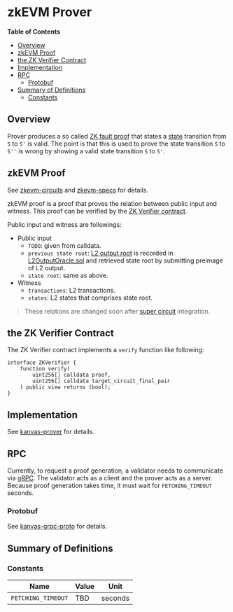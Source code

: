 # zkEVM Prover

<!-- All glossary references in this file. -->

[g-l2-output]: glossary.md#l2-output-root
[g-state]: glossary.md#state
[g-zk-fault-proof]: glossary.md#zk-fault-proof

<!-- START doctoc generated TOC please keep comment here to allow auto update -->
<!-- DON'T EDIT THIS SECTION, INSTEAD RE-RUN doctoc TO UPDATE -->
**Table of Contents**

- [Overview](#overview)
- [zkEVM Proof](#zkevm-proof)
- [the ZK Verifier Contract](#the-zk-verifier-contract)
- [Implementation](#implementation)
- [RPC](#rpc)
  - [Protobuf](#protobuf)
- [Summary of Definitions](#summary-of-definitions)
  - [Constants](#constants)

<!-- END doctoc generated TOC please keep comment here to allow auto update -->

## Overview

Prover produces a so called [ZK fault proof][g-zk-fault-proof] that states a [state][g-state] transition from `S` to
`S'` is valid. The point is that this is used to prove the state transition `S` to `S''` is wrong by showing a 
valid state transition `S` to `S'`.

## zkEVM Proof

See [zkevm-circuits](https://github.com/wemixkanvas/zkevm-circuits) and
[zkevm-specs](https://github.com/wemixkanvas/zkevm-specs) for details.

zkEVM proof is a proof that proves the relation between public input and witness. This proof can be verified by the
[ZK Verifier contract](#the-zk-verifier-contract).

Public input and witness are followings:

- Public input
  - `TODO`: given from calldata.
  - `previous state root`: [L2 output root][g-l2-output] is recorded in
    [L2OutputOracle.sol](../packages/contracts/contracts/L1/L2OutputOracle.sol) and retrieved state root by submitting
    preimage of L2 output.
  - `state root`: same as above.
- Witness
  - `transactions`: L2 transactions.
  - `states`: L2 states that comprises state root.

> These relations are changed soon after [super circuit] integration.

[super circuit]: https://github.com/wemixkanvas/zkevm-specs/blob/dev/specs/super_circuit.png

## the ZK Verifier Contract

The ZK Verifier contract implements a `verify` function like following:

```solidity
interface ZKVerifier {
    function verify(
        uint256[] calldata proof,
        uint256[] calldata target_circuit_final_pair
    ) public view returns (bool);
}
```

## Implementation

See [kanvas-prover](https://github.com/wemixkanvas/kanvas-prover) for details.

## RPC

Currently, to request a proof generation, a validator needs to communicate via [gRPC](https://grpc.io/). The validator acts
as a client and the prover acts as a server. Because proof generation takes time, it must wait for `FETCHING_TIMEOUT`
seconds.

### Protobuf

See [kanvas-grpc-proto](https://github.com/wemixkanvas/kanvas-grpc-proto) for details.

## Summary of Definitions

### Constants

| Name               | Value | Unit    |
| ------------------ | ----- | ------- |
| `FETCHING_TIMEOUT` | TBD   | seconds |
